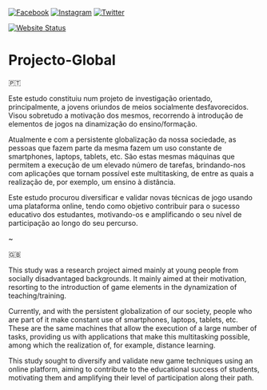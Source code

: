 <!-- PROJECT SHIELDS -->
<!--
*** I'm using markdown "reference style" links for readability.
*** Reference links are enclosed in brackets [ ] instead of parentheses ( ).
*** See the bottom of this document for the declaration of the reference variables
*** for contributors-url, forks-url, etc. This is an optional, concise syntax you may use.
*** https://www.markdownguide.org/basic-syntax/#reference-style-links
-->
<!-- [![LinkedIn][linkedin-shield]][linkedin-url] -->
[![Facebook][fb-shield]][fb-url] 
[![Instagram][insta-shield]][insta-url] 
[![Twitter][twitter-shield]][twitter-url] 

[![Website Status][web-shield]][web-url] 

# Projecto-Global

🇵🇹

  Este estudo constituiu num projeto de investigação orientado, principalmente, a jovens oriundos de meios socialmente desfavorecidos. Visou sobretudo a motivação dos mesmos, recorrendo à introdução de elementos de jogos na dinamização do ensino/formação. 

  Atualmente e com a persistente globalização da nossa sociedade, as pessoas que fazem parte da mesma fazem um uso constante de smartphones, laptops, tablets, etc. São estas mesmas máquinas que permitem a execução de um elevado número de tarefas, brindando-nos com aplicações que tornam possível este multitasking, de entre as quais a realização de, por exemplo, um ensino à distância.

Este estudo procurou diversificar e validar novas técnicas de jogo usando uma plataforma online, tendo como objetivo contribuir para o sucesso educativo dos estudantes, motivando-os e amplificando o seu nível de participação ao longo do seu percurso.


~

🇬🇧

  This study was a research project aimed mainly at young people from socially disadvantaged backgrounds. It mainly aimed at their motivation, resorting to the introduction of game elements in the dynamization of teaching/training.

  Currently, and with the persistent globalization of our society, people who are part of it make constant use of smartphones, laptops, tablets, etc. These are the same machines that allow the execution of a large number of tasks, providing us with applications that make this multitasking possible, among which the realization of, for example, distance learning.

  This study sought to diversify and validate new game techniques using an online platform, aiming to contribute to the educational success of students, motivating them and amplifying their level of participation along their path.



<!-- SHIELDS-->
<!-- https://www.markdownguide.org/basic-syntax/#reference-style-links -->

<!-- facebook-->
[fb-shield]: https://img.shields.io/badge/Facebook-1877F2?style=for-the-badge&logo=facebook&logoColor=white
[fb-url]: https://www.facebook.com/Escape-to-your-future-103960491732972

<!-- instagram-->
[insta-shield]: https://img.shields.io/badge/Instagram-E4405F?style=for-the-badge&logo=instagram&logoColor=white
[insta-url]: https://www.instagram.com/escapetoyourfuture.eu/

<!-- twitter-->
[twitter-shield]: https://img.shields.io/badge/Twitter-1DA1F2?style=for-the-badge&logo=twitter&logoColor=white
[twitter-url]: https://twitter.com/EscapeToYourFu1

<!-- web status-->
[web-shield]: https://img.shields.io/website-up-down-green-red/http/escapetoyourfuture.eu.svg
[web-url]: https://escapetoyourfuture.eu/


